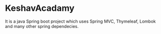 # KeshavAcadamy
It is a java Spring boot project which uses Spring MVC, Thymeleaf, Lombok and many other spring dependecies.
